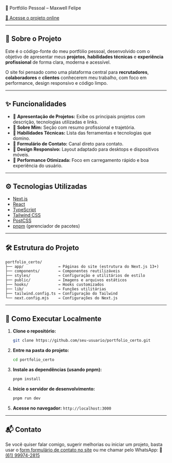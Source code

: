 💼 Portfólio Pessoal – Maxwell Felipe

<a href="https://portfolio-v1-hpet.vercel.app/" target="_blank" rel="noopener noreferrer">🔗 Acesse o projeto online</a>

---

## 📖 Sobre o Projeto

Este é o código-fonte do meu portfólio pessoal, desenvolvido com o objetivo de apresentar meus **projetos**, **habilidades técnicas** e **experiência profissional** de forma clara, moderna e acessível.

O site foi pensado como uma plataforma central para **recrutadores**, **colaboradores** e **clientes** conhecerem meu trabalho, com foco em performance, design responsivo e código limpo.

---

## ✨ Funcionalidades

* 🔹 **Apresentação de Projetos:** Exibe os principais projetos com descrição, tecnologias utilizadas e links.
* 🔹 **Sobre Mim:** Seção com resumo profissional e trajetória.
* 🔹 **Habilidades Técnicas:** Lista das ferramentas e tecnologias que domino.
* 🔹 **Formulário de Contato:** Canal direto para contato.
* 🔹 **Design Responsivo:** Layout adaptado para desktops e dispositivos móveis.
* 🔹 **Performance Otimizada:** Foco em carregamento rápido e boa experiência do usuário.

---

## ⚙️ Tecnologias Utilizadas

* [Next.js](https://nextjs.org/)
* [React](https://react.dev/)
* [TypeScript](https://www.typescriptlang.org/)
* [Tailwind CSS](https://tailwindcss.com/)
* [PostCSS](https://postcss.org/)
* [pnpm](https://pnpm.io/) (gerenciador de pacotes)

---

## 🛠️ Estrutura do Projeto

```
portfolio_certo/
├── app/               → Páginas do site (estrutura do Next.js 13+)
├── components/        → Componentes reutilizáveis
├── styles/            → Configuração e utilitários de estilo
├── public/            → Imagens e arquivos estáticos
├── hooks/             → Hooks customizados
├── lib/               → Funções utilitárias
├── tailwind.config.ts → Configuração do Tailwind
└── next.config.mjs    → Configurações do Next.js
```

---

## 🚀 Como Executar Localmente

1. **Clone o repositório:**

   ```bash
   git clone https://github.com/seu-usuario/portfolio_certo.git
   ```

2. **Entre na pasta do projeto:**

   ```bash
   cd portfolio_certo
   ```

3. **Instale as dependências (usando pnpm):**

   ```bash
   pnpm install
   ```

4. **Inicie o servidor de desenvolvimento:**

   ```bash
   pnpm run dev
   ```

5. **Acesse no navegador:**
   `http://localhost:3000`

---

## 📬 Contato

Se você quiser falar comigo, sugerir melhorias ou iniciar um projeto, basta usar o [form formulário de contato no site](https://portfolio-v1-hpet.vercel.app/#contato) ou me chamar pelo WhatsApp:
📱 [(61) 99974-2815](https://wa.me/5561999742815) 